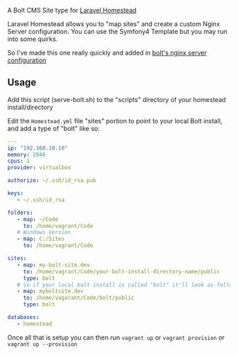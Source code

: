 A Bolt CMS Site type for [Laravel Homestead](https://laravel.com/docs/5.5/homestead)  

  
  
 Laravel Homestead allows you to "map sites" and create a custom Nginx Server configuration. You can use the Symfony4 Template but you may run into some quirks.  
 
 So I've made this one really quickly and added in [bolt's nginx server configuration](https://docs.bolt.cm/3.3/installation/webserver/nginx#)  
 
 ## Usage  
 
 Add this script (serve-bolt.sh) to the "scripts" directory of your homestead install/directory
 
 Edit the  ``Homestead.yml`` file "sites" portion to point to your local Bolt install, and add a type of "bolt" like so:  
 
 ```yaml  
 ---
ip: "192.168.10.10"
memory: 2048
cpus: 1
provider: virtualbox

authorize: ~/.ssh/id_rsa.pub

keys:
    - ~/.ssh/id_rsa

folders:
    - map: ~/Code
      to: /home/vagrant/Code
    # Windows Version
    - map: C:/Sites
      to: /home/vagrant/Code

sites:
    - map: my-bolt-site.dev
      to: /home/vagrant/Code/your-bolt-install-directory-name/public
      type: bolt
    # so if your local bolt install is called "bolt" it'll look as follows:
    - map: myboltsite.dev
      to: /home/vagarant/Code/bolt/public
      type: bolt

databases: 
    - homestead
 ```  
 
 Once all that is setup you can then run ``vagrant up`` or ``vagrant provision`` or ``vagrant up --provision`` 
 
